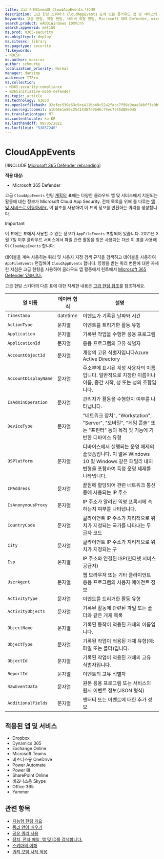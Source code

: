 ```yaml
---
title: 고급 헌팅Chema의 CloudAppEvents 테이블
description: 고급 헌팅 스위마의 CloudAppEvents 표에 있는 클라우드 앱 및 서비스의 이벤트에 대해 자세히 알아보기
keywords: 고급 헌팅, 위협 헌팅, 사이버 위협 헌팅, Microsoft 365 Defender, microsoft 365, m365, 검색, 쿼리, 원격 분석, schema 참조, kusto, 표, 열, 데이터 형식, 설명, CloudAppEvents, Cloud App Security, MCAS
search.product: eADQiWindows 10XVcnh
search.appverid: met150
ms.prod: m365-security
ms.mktglfcycl: deploy
ms.sitesec: library
ms.pagetype: security
f1.keywords:
- NOCSH
ms.author: maccruz
author: schmurky
localization_priority: Normal
manager: dansimp
audience: ITPro
ms.collection:
- M365-security-compliance
- m365initiative-m365-defender
ms.topic: article
ms.technology: m365d
ms.openlocfilehash: 32afec539e63c9ce411bb49c52a2facc7f99e9eae84bff3e0bf65f670f1b4dd0
ms.sourcegitcommit: a1b66e1e80c25d14d67a9b46c79ec7245d88e045
ms.translationtype: MT
ms.contentlocale: ko-KR
ms.lasthandoff: 08/05/2021
ms.locfileid: "53857246"
---
```

# <a name="cloudappevents"></a>CloudAppEvents

[!INCLUDE [Microsoft 365 Defender rebranding](../includes/microsoft-defender.md)]


**적용 대상:**
- Microsoft 365 Defender



고급 `CloudAppEvents` 헌팅 [계획의](advanced-hunting-overview.md) 표에는 다양한 클라우드 앱 및 서비스에서 지원되는 활동에 대한 정보가 Microsoft Cloud App Security. 전체 목록을 위해 를 다루는 [앱 및 서비스로 이동하세요.](#apps-and-services-covered) 이 참조를 사용하여 이 표의 정보를 반환하는 쿼리를 생성합니다. 

>[!IMPORTANT]
>이 표에는 표에서 사용할 수 있는 정보가 `AppFileEvents` 포함되어 있습니다. 2021년 3월 7일 이후 클라우드 서비스에서 파일 관련 활동을 찾은 사용자는 대신 이 표를 사용해야 `CloudAppEvents` 합니다. <br><br>테이블을 계속 사용하는 쿼리 및 사용자 지정 검색 규칙을 검색하고 테이블을 사용하여 `AppFileEvents` 편집해야 `CloudAppEvents` 합니다. 영향을 받는 쿼리 변환에 대한 자세한 지침은 고급 헌팅을 사용하여 클라우드 앱 활동에서 헌트에서 [Microsoft 365 Defender 있습니다.](https://techcommunity.microsoft.com/t5/microsoft-365-defender/hunt-across-cloud-app-activities-with-microsoft-365-defender/ba-p/1893857)


고급 헌팅 스키마의 다른 표에 대한 자세한 내용은 [고급 헌팅 참조](advanced-hunting-schema-tables.md)를 참조하세요.

| 열 이름 | 데이터 형식 | 설명 |
|-------------|-----------|-------------|
| `Timestamp` | datetime | 이벤트가 기록된 날짜와 시간 |
| `ActionType` | 문자열 | 이벤트를 트리거한 활동 유형 |
| `Application` | 문자열 | 기록된 작업을 수행한 응용 프로그램 |
| `ApplicationId` | 문자열 | 응용 프로그램의 고유 식별자 |
| `AccountObjectId` | 문자열 | 계정의 고유 식별자입니다Azure Active Directory |
| `AccountDisplayName` | 문자열 | 주소부에 표시된 계정 사용자의 이름입니다. 일반적으로 지정한 이름이나 이름, 중간 시작, 성 또는 성의 조합입니다. |
| `IsAdminOperation` | 문자열 | 관리자가 활동을 수행한지 여부를 나타냅니다. |
| `DeviceType` | 문자열 | "네트워크 장치", "Workstation", "Server", "모바일", "게임 콘솔" 또는 "프린터" 등의 목적 및 기능에 기반한 디바이스 유형 | 
| `OSPlatform` | 문자열 | 디바이스에서 실행되는 운영 체제의 플랫폼입니다. 이 열은 Windows 10 및 Windows 같은 패밀리 내의 변형을 포함하여 특정 운영 체제를 나타냅니다. |
| `IPAddress` | 문자열 | 끝점에 할당되어 관련 네트워크 통신 중에 사용되는 IP 주소 |
| `IsAnonymousProxy` | 문자열 | IP 주소가 알려진 익명 프록시에 속하는지 여부를 나타냅니다. |
| `CountryCode` | 문자열 | 클라이언트 IP 주소가 지리적으로 위치가 지정되는 국가를 나타내는 두 글자 코드 |
| `City` | 문자열 | 클라이언트 IP 주소가 지리적으로 위치가 지정되는 구 |
| `Isp` | 문자열 | IP 주소와 연결된 ISP(인터넷 서비스 공급자) |
| `UserAgent` | 문자열 | 웹 브라우저 또는 기타 클라이언트 응용 프로그램의 사용자 에이전트 정보 |
| `ActivityType` | 문자열 | 이벤트를 트리거한 활동 유형 |
| `ActivityObjects` | 문자열 | 기록된 활동에 관련된 파일 또는 폴더와 같은 개체 목록 |
| `ObjectName` | 문자열 | 기록된 동작이 적용된 개체의 이름입니다. |
| `ObjectType` | 문자열 | 기록된 작업이 적용된 개체 유형(예: 파일 또는 폴더)입니다. |
| `ObjectId` | 문자열 | 기록된 작업이 적용된 개체의 고유 식별자입니다. |
| `ReportId` | 문자열 | 이벤트의 고유 식별자 |
| `RawEventData` | 문자열 | 원본 응용 프로그램 또는 서비스의 원시 이벤트 정보(JSON 형식) |
| `AdditionalFields` | 문자열 | 엔터티 또는 이벤트에 대한 추가 정보 |

## <a name="apps-and-services-covered"></a>적용된 앱 및 서비스

- Dropbox
- Dynamics 365
- Exchange Online
- Microsoft Teams
- 비즈니스용 OneDrive
- Power Automate
- Power BI
- SharePoint Online
- 비즈니스용 Skype
- Office 365
- Yammer 

## <a name="related-topics"></a>관련 항목
- [지능형 헌팅 개요](advanced-hunting-overview.md)
- [쿼리 언어 배우기](advanced-hunting-query-language.md)
- [공유 쿼리 사용](advanced-hunting-shared-queries.md)
- [장치, 전자 메일, 앱 및 ID를 검색합니다.](advanced-hunting-query-emails-devices.md)
- [스키마의 이해](advanced-hunting-schema-tables.md)
- [쿼리 모범 사례 적용](advanced-hunting-best-practices.md)
